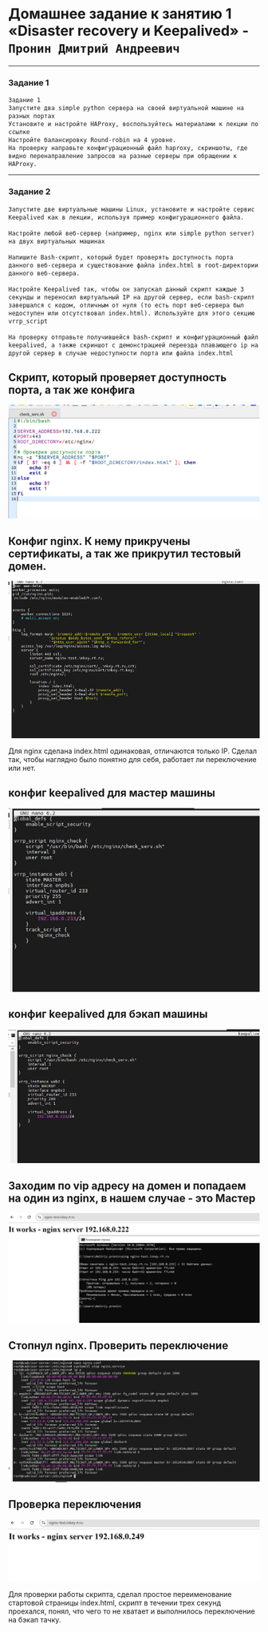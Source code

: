 # Домашнее задание к занятию 1 «Disaster recovery и Keepalived» - `Пронин Дмитрий Андреевич`

---

### Задание 1

```
Задание 1
Запустите два simple python сервера на своей виртуальной машине на разных портах
Установите и настройте HAProxy, воспользуйтесь материалами к лекции по ссылке
Настройте балансировку Round-robin на 4 уровне.
На проверку направьте конфигурационный файл haproxy, скриншоты, где видно перенаправление запросов на разные серверы при обращении к HAProxy.
```





---

### Задание 2








```
Запустите две виртуальные машины Linux, установите и настройте сервис Keepalived как в лекции, используя пример конфигурационного файла.

Настройте любой веб-сервер (например, nginx или simple python server) на двух виртуальных машинах

Напишите Bash-скрипт, который будет проверять доступность порта данного веб-сервера и существование файла index.html в root-директории данного веб-сервера.

Настройте Keepalived так, чтобы он запускал данный скрипт каждые 3 секунды и переносил виртуальный IP на другой сервер, если bash-скрипт завершался с кодом, отличным от нуля (то есть порт веб-сервера был недоступен или отсутствовал index.html). Используйте для этого секцию vrrp_script

На проверку отправьте получившейся bash-скрипт и конфигурационный файл keepalived, а также скриншот с демонстрацией переезда плавающего ip на другой сервер в случае недоступности порта или файла index.html
```
## Скрипт, который проверяет доступность порта, а так же конфига
![скрипт](https://github.com/dmitriypronin48/fork-cicd/blob/main/img/z1-2.jpg)

## Конфиг nginx. К нему прикручены сертификаты, а так же прикрутил тестовый домен. 
![](https://github.com/dmitriypronin48/fork-cicd/blob/main/img/z1-3.jpg)

Для nginx сделана index.html одинаковая, отличаются только IP. Сделал так, чтобы наглядно было понятно для себя, работает ли переключение или нет.

## конфиг keepalived для мастер машины
![keepalived master](https://github.com/dmitriypronin48/fork-cicd/blob/main/img/z1-4.jpg)

## конфиг keepalived для бэкап машины
![keepalived backup](https://github.com/dmitriypronin48/fork-cicd/blob/main/img/z1-5.jpg)

## Заходим по vip адресу на домен и попадаем на один из nginx, в нашем случае - это Мастер
![проверка](https://github.com/dmitriypronin48/fork-cicd/blob/main/img/z1-6.jpg)

## Стопнул nginx. Проверить переключение
![проверка2](https://github.com/dmitriypronin48/fork-cicd/blob/main/img/z1-7.jpg)

## Проверка переключения
![проверка3](https://github.com/dmitriypronin48/fork-cicd/blob/main/img/z1-8.jpg)

Для проверки работы скрипта, сделал простое переименование стартовой страницы index.html, скрипт в течении трех секунд проехался, понял, что чего то не хватает и выполнилось переключение на бэкап тачку.








